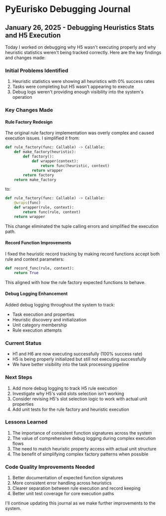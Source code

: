 # PyEurisko Debugging Journal

## January 26, 2025 - Debugging Heuristics Stats and H5 Execution

Today I worked on debugging why H5 wasn't executing properly and why heuristic statistics weren't being tracked correctly. Here are the key findings and changes made:

### Initial Problems Identified
1. Heuristic statistics were showing all heuristics with 0% success rates
2. Tasks were completing but H5 wasn't appearing to execute
3. Debug logs weren't providing enough visibility into the system's operation

### Key Changes Made

#### Rule Factory Redesign
The original rule factory implementation was overly complex and caused execution issues. I simplified it from:

```python
def rule_factory(func: Callable) -> Callable:
    def make_factory(heuristic):
        def factory():
            def wrapper(context):
                return func(heuristic, context)
            return wrapper
        return factory
    return make_factory
```

to:

```python
def rule_factory(func: Callable) -> Callable:
    @wraps(func)
    def wrapper(rule, context):
        return func(rule, context)
    return wrapper
```

This change eliminated the tuple calling errors and simplified the execution path.

#### Record Function Improvements
I fixed the heuristic record tracking by making record functions accept both rule and context parameters:

```python
def record_func(rule, context):
    return True
```

This aligned with how the rule factory expected functions to behave.

#### Debug Logging Enhancement
Added debug logging throughout the system to track:
- Task execution and properties
- Heuristic discovery and initialization
- Unit category membership
- Rule execution attempts

### Current Status
- H1 and H6 are now executing successfully (100% success rate)
- H5 is being properly initialized but still not executing successfully
- We have better visibility into the task processing pipeline

### Next Steps
1. Add more debug logging to track H5 rule execution
2. Investigate why H5's valid slots selection isn't working
3. Consider revising H5's slot selection logic to work with actual unit properties
4. Add unit tests for the rule factory and heuristic execution

### Lessons Learned
1. The importance of consistent function signatures across the system
2. The value of comprehensive debug logging during complex execution flows
3. The need to match heuristic property access with actual unit structure
4. The benefit of simplifying complex factory patterns when possible

### Code Quality Improvements Needed
1. Better documentation of expected function signatures
2. More consistent error handling across heuristics
3. Clearer separation between rule execution and record keeping
4. Better unit test coverage for core execution paths

I'll continue updating this journal as we make further improvements to the system.